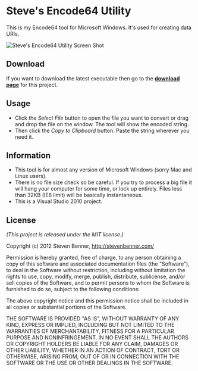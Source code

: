 # Steve's Encode64 Utility

This is my Encode64 tool for Microsoft Windows. It's used for creating data URIs.

![Steve's Encode64 Utility Screen Shot](http://static.stevenbenner.name/wp-content/uploads/steves-encode64-utility.png)

## Download

If you want to download the latest executable then go to the **[download page](https://github.com/stevenbenner/steves-encode64-utility/downloads)** for this project.

## Usage

* Click the *Select File* button to open the file you want to convert or drag and drop the file on the window. The tool will show the encoded string.
* Then click the *Copy to Clipboard* button. Paste the string wherever you need it.

## Information

* This tool is for almost any version of Microsoft Windows (sorry Mac and Linux users).
* There is no file size check so be careful. If you try to process a big file it will hang your computer for some time, or lock up entirely. Files less than 32KB (IE8 limit) will be basically instantaneous.
* This is a Visual Studio 2010 project.

## License

*(This project is released under the MIT license.)*

Copyright (c) 2012 Steven Benner, http://stevenbenner.com/

Permission is hereby granted, free of charge, to any person obtaining a copy of this software and associated documentation files (the "Software"), to deal in the Software without restriction, including without limitation the rights to use, copy, modify, merge, publish, distribute, sublicense, and/or sell copies of the Software, and to permit persons to whom the Software is furnished to do so, subject to the following conditions:

The above copyright notice and this permission notice shall be included in all copies or substantial portions of the Software.

THE SOFTWARE IS PROVIDED "AS IS", WITHOUT WARRANTY OF ANY KIND, EXPRESS OR IMPLIED, INCLUDING BUT NOT LIMITED TO THE WARRANTIES OF MERCHANTABILITY, FITNESS FOR A PARTICULAR PURPOSE AND NONINFRINGEMENT. IN NO EVENT SHALL THE AUTHORS OR COPYRIGHT HOLDERS BE LIABLE FOR ANY CLAIM, DAMAGES OR OTHER LIABILITY, WHETHER IN AN ACTION OF CONTRACT, TORT OR OTHERWISE, ARISING FROM, OUT OF OR IN CONNECTION WITH THE SOFTWARE OR THE USE OR OTHER DEALINGS IN THE SOFTWARE.

